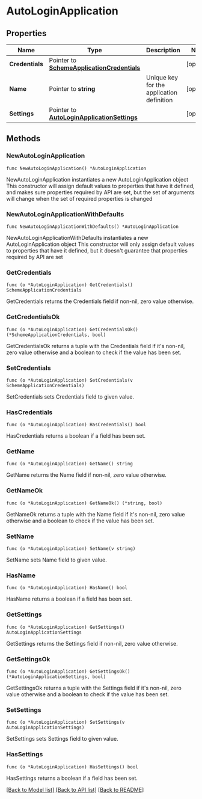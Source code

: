 # AutoLoginApplication

## Properties

Name | Type | Description | Notes
------------ | ------------- | ------------- | -------------
**Credentials** | Pointer to [**SchemeApplicationCredentials**](SchemeApplicationCredentials.md) |  | [optional] 
**Name** | Pointer to **string** | Unique key for the application definition | [optional] 
**Settings** | Pointer to [**AutoLoginApplicationSettings**](AutoLoginApplicationSettings.md) |  | [optional] 

## Methods

### NewAutoLoginApplication

`func NewAutoLoginApplication() *AutoLoginApplication`

NewAutoLoginApplication instantiates a new AutoLoginApplication object
This constructor will assign default values to properties that have it defined,
and makes sure properties required by API are set, but the set of arguments
will change when the set of required properties is changed

### NewAutoLoginApplicationWithDefaults

`func NewAutoLoginApplicationWithDefaults() *AutoLoginApplication`

NewAutoLoginApplicationWithDefaults instantiates a new AutoLoginApplication object
This constructor will only assign default values to properties that have it defined,
but it doesn't guarantee that properties required by API are set

### GetCredentials

`func (o *AutoLoginApplication) GetCredentials() SchemeApplicationCredentials`

GetCredentials returns the Credentials field if non-nil, zero value otherwise.

### GetCredentialsOk

`func (o *AutoLoginApplication) GetCredentialsOk() (*SchemeApplicationCredentials, bool)`

GetCredentialsOk returns a tuple with the Credentials field if it's non-nil, zero value otherwise
and a boolean to check if the value has been set.

### SetCredentials

`func (o *AutoLoginApplication) SetCredentials(v SchemeApplicationCredentials)`

SetCredentials sets Credentials field to given value.

### HasCredentials

`func (o *AutoLoginApplication) HasCredentials() bool`

HasCredentials returns a boolean if a field has been set.

### GetName

`func (o *AutoLoginApplication) GetName() string`

GetName returns the Name field if non-nil, zero value otherwise.

### GetNameOk

`func (o *AutoLoginApplication) GetNameOk() (*string, bool)`

GetNameOk returns a tuple with the Name field if it's non-nil, zero value otherwise
and a boolean to check if the value has been set.

### SetName

`func (o *AutoLoginApplication) SetName(v string)`

SetName sets Name field to given value.

### HasName

`func (o *AutoLoginApplication) HasName() bool`

HasName returns a boolean if a field has been set.

### GetSettings

`func (o *AutoLoginApplication) GetSettings() AutoLoginApplicationSettings`

GetSettings returns the Settings field if non-nil, zero value otherwise.

### GetSettingsOk

`func (o *AutoLoginApplication) GetSettingsOk() (*AutoLoginApplicationSettings, bool)`

GetSettingsOk returns a tuple with the Settings field if it's non-nil, zero value otherwise
and a boolean to check if the value has been set.

### SetSettings

`func (o *AutoLoginApplication) SetSettings(v AutoLoginApplicationSettings)`

SetSettings sets Settings field to given value.

### HasSettings

`func (o *AutoLoginApplication) HasSettings() bool`

HasSettings returns a boolean if a field has been set.


[[Back to Model list]](../README.md#documentation-for-models) [[Back to API list]](../README.md#documentation-for-api-endpoints) [[Back to README]](../README.md)


